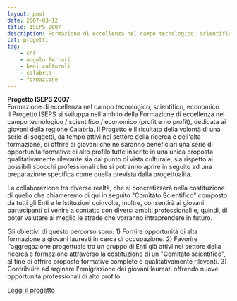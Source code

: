 ```yaml
---
layout: post
date: 2007-03-12
title: ISEPS 2007
description: Formazione di eccellenza nel campo tecnologico, scientifico, economico
cat: progetti
tag:
    - cnr
    - angelo ferrari
    - beni culturali
    - calabria
    - formazione
---
```

**Progetto ISEPS 2007**\
Formazione di eccellenza nel campo tecnologico, scientifico, economico\
 Il Progetto ISEPS si sviluppa nell'ambito della Formazione di eccellenza nel campo tecnologico / scientifico / economico (profit e no profit), dedicata ai giovani della regione Calabria. Il Progetto è il risultato della volontà di una serie di soggetti, da tempo attivi nel settore della ricerca e dell'alta formazione, di offrire ai giovani che ne saranno beneficiari una serie di opportunità formative di alto profilo tutte inserite in una unica proposta qualitativamente rilevante sia dal punto di vista culturale, sia rispetto ai possibili sbocchi professionali che si potranno aprire in seguito ad una preparazione specifica come quella prevista dalla progettualità.

 La collaborazione tra diverse realtà, che si concretizzerà nella costituzione di quello che chiameremo di qui in seguito "Comitato Scientifico" composto da tutti gli Enti e le Istituzioni coinvolte, inoltre, consentirà ai giovani partecipanti di venire a contatto con diversi ambiti professionali e, quindi, di poter valutare al meglio le strade che vorranno intraprendere in futuro.

 Gli obiettivi di questo percorso sono: 1) Fornire opportunità di alta formazione a giovani laureati in cerca di occupazione. 2) Favorire l'aggregazione progettuale tra un gruppo di Enti già attivi nel settore della ricerca e formazione attraverso la costituzione di un "Comitato scientifico", al fine di offrire proposte formative complete e qualitativamente rilevanti. 3) Contribuire ad arginare l'emigrazione dei giovani laureati offrendo nuove opportunità professionali di alto profilo.

[Leggi il progetto](http://www.angeloferrari.it/wp-content/uploads/2017/03/Progetto-Sud-ISESP-2007.pdf)
